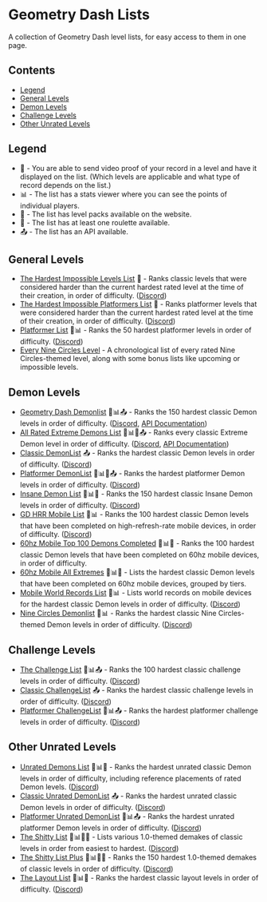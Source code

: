 # Geometry Dash Lists

A collection of Geometry Dash level lists, for easy access to them in one page.

## Contents

- [Legend](#legend)
- [General Levels](#general-levels)
- [Demon Levels](#demon-levels)
- [Challenge Levels](#challenge-levels)
- [Other Unrated Levels](#other-unrated-levels)

## Legend

- 🎥 - You are able to send video proof of your record in a level and have it displayed on the list. (Which levels are applicable and what type of record depends on the list.)
- 📊 - The list has a stats viewer where you can see the points of individual players.
- 📁 - The list has level packs available on the website.
- 🛞 - The list has at least one roulette available.
- 📤 - The list has an API available.

## General Levels

- [The Hardest Impossible Levels List](https://docs.google.com/document/d/1byBf60vW_Tq7TjQPyniBxQ1Iw9CtSURJU4_Cl1IziqY/edit) 🎥 - Ranks classic levels that were considered harder than the current hardest rated level at the time of their creation, in order of difficulty. ([Discord](https://discord.gg/MHx4Nbp))
- [The Hardest Impossible Platformers List](https://docs.google.com/document/u/1/d/12HALhwObb3ER4K411XcSN8z1340Bd07acOk10aURttQ/edit) 🎥 - Ranks platformer levels that were considered harder than the current hardest rated level at the time of their creation, in order of difficulty. ([Discord](https://discord.gg/MHx4Nbp))
- [Platformer List](https://gdplatformerlist.com/#/) 🎥📊 - Ranks the 50 hardest platformer levels in order of difficulty. ([Discord](https://discord.gg/wuf9CZsd9D))
- [Every Nine Circles Level](https://sites.google.com/view/nothingisscary/home/every-nine-circles-level-homepage) - A chronological list of every rated Nine Circles-themed level, along with some bonus lists like upcoming or impossible levels.

## Demon Levels

- [Geometry Dash Demonlist](https://pointercrate.com/demonlist/) 🎥📊📤 - Ranks the 150 hardest classic Demon levels in order of difficulty. ([Discord](https://discord.gg/demonlist), [API Documentation](https://pointercrate.com/documentation/index))
- [All Rated Extreme Demons List](https://aredl.net/) 🎥📊📁📤 - Ranks every classic Extreme Demon level in order of difficulty. ([Discord](https://discord.gg/aredl), [API Documentation](https://api.aredl.net/docs/index.html))
- [Classic DemonList](https://www.demonlist.com/classic/rated) 📤 - Ranks the hardest classic Demon levels in order of difficulty. ([Discord](https://discord.gg/DemonListGD))
- [Platformer DemonList](https://www.demonlist.com/platformer/rated) 🎥📊🛞📤 - Ranks the hardest platformer Demon levels in order of difficulty. ([Discord](https://discord.gg/DemonListGD))
- [Insane Demon List](https://insanedemonlist.com/main) 🎥📊📁 - Ranks the 150 hardest classic Insane Demon levels in order of difficulty. ([Discord](https://discord.gg/7JbFjRqSQ4))
- [GD HRR Mobile List](https://mobilepointercrate.com/) 🎥📊 - Ranks the 100 hardest classic Demon levels that have been completed on high-refresh-rate mobile devices, in order of difficulty. ([Discord](https://discord.gg/4WuKex2Rss))
- [60hz Mobile Top 100 Demons Completed](https://sites.google.com/view/gd-mobile-lists/top-100-demons-completed) 🎥📊📁 - Ranks the 100 hardest classic Demon levels that have been completed on 60hz mobile devices, in order of difficulty.
- [60hz Mobile All Extremes](https://sites.google.com/view/gd-mobile-lists/all-extremes) 🎥📊📁 - Lists the hardest classic Demon levels that have been completed on 60hz mobile devices, grouped by tiers.
- [Mobile World Records List](https://gdmobilewrlist.com/main) 🎥📊 - Lists world records on mobile devices for the hardest classic Demon levels in order of difficulty. ([Discord](https://discord.gg/9dgpqqhhc2))
- [Nine Circles Demonlist](https://sites.google.com/view/nine-circles-demonlist/main-list) 🎥📊 - Ranks the hardest classic Nine Circles-themed Demon levels in order of difficulty. ([Discord](https://discord.gg/aA9Q54jNXy))

## Challenge Levels

- [The Challenge List](https://challengelist.gd/challenges/) 🎥📊📤 - Ranks the 100 hardest classic challenge levels in order of difficulty. ([Discord](https://discord.gg/EAuuURmH))
- [Classic ChallengeList](https://www.demonlist.com/classic/challenge) 📤 - Ranks the hardest classic challenge levels in order of difficulty. ([Discord](https://discord.gg/DemonListGD))
- [Platformer ChallengeList](https://www.demonlist.com/classic/challenge) 🎥📊📤 - Ranks the hardest platformer challenge levels in order of difficulty. ([Discord](https://discord.gg/DemonListGD))

## Other Unrated Levels

- [Unrated Demons List](https://udl.pages.dev/#/) 🎥📊🛞 - Ranks the hardest unrated classic Demon levels in order of difficulty, including reference placements of rated Demon levels. ([Discord](https://discord.gg/Uj8m4rr8WA))
- [Classic Unrated DemonList](https://www.demonlist.com/classic/unrated) 📤 - Ranks the hardest unrated classic Demon levels in order of difficulty. ([Discord](https://discord.gg/DemonListGD))
- [Platformer Unrated DemonList](https://www.demonlist.com/platformer/unrated) 🎥📊📤 - Ranks the hardest unrated platformer Demon levels in order of difficulty. ([Discord](https://discord.gg/DemonListGD))
- [The Shitty List](https://tsl.pages.dev/#/) 🎥📊📁🛞 - Lists various 1.0-themed demakes of classic levels in order from easiest to hardest. ([Discord](https://discord.gg/MApKMWZazm))
- [The Shitty List Plus](https://tslplus.pages.dev/#/) 🎥📊📁🛞 - Ranks the 150 hardest 1.0-themed demakes of classic levels in order of difficulty. ([Discord](https://discord.gg/MApKMWZazm))
- [The Layout List](https://laylist.pages.dev/#/) 🎥📊🛞 - Ranks the hardest classic layout levels in order of difficulty. ([Discord](https://discord.gg/K48VRsHsPE))
